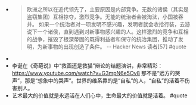 - > 欧洲之所以在近代领先了，主要原因是内部竞争。无数的诸侯（其实是盗窃集团）互相掠夺，激烈竞争。无能的统治者会被淘汰，小国被吞并。
  如果一个统治者对一项发明不感兴趣，发明者就会收拾行装，去游说下一个诸侯，直到遇到对新事物感兴趣的人。这样激烈的竞争和互相的战争，摧毁了根深蒂固的既得利益者和保守的统治集团，推动了发明，为新事物的出现创造了条件。 
  -- Hacker News 读者[57] #quote
-
- 李诞在《奇葩说》中“救画还是救猫”辩论的结题演讲，非常精彩： https://www.youtube.com/watch?v=G3mpN6e5Ov8 那不是“远方的哭声”，那是“想象中的哭声”。世界的维系靠的是“自私”的人，“自私”的活着不伤害别人。
- 艺术最大的价值就是永远活在人们心中，生命最大的价值就是活着。 #quote